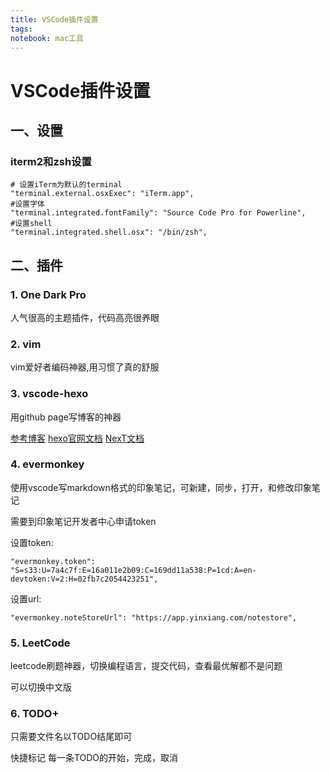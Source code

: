 ```yaml
---
title: VSCode插件设置
tags: 
notebook: mac工具
---
```

# VSCode插件设置

## 一、设置

### iterm2和zsh设置

    # 设置iTerm为默认的terminal
    "terminal.external.osxExec": "iTerm.app",
    #设置字体
    "terminal.integrated.fontFamily": "Source Code Pro for Powerline",
    #设置shell
    "terminal.integrated.shell.osx": "/bin/zsh",

## 二、插件

### 1. One Dark Pro 

人气很高的主题插件，代码高亮很养眼

### 2. vim

vim爱好者编码神器,用习惯了真的舒服

### 3. vscode-hexo

用github page写博客的神器

[参考博客](https://www.lovebxm.com/2018/06/24/hexo-github-blog/)
[hexo官网文档](https://hexo.io/zh-cn/docs/index.html)
[NexT文档](http://theme-next.iissnan.com/theme-settings.html)


### 4. evermonkey

使用vscode写markdown格式的印象笔记，可新建，同步，打开，和修改印象笔记

需要到印象笔记开发者中心申请token

设置token:
    
    "evermonkey.token": "S=s33:U=7a4c7f:E=16a011e2b09:C=169dd11a538:P=1cd:A=en-devtoken:V=2:H=02fb7c2054423251",
   
设置url:
    
    "evermonkey.noteStoreUrl": "https://app.yinxiang.com/notestore",

### 5. LeetCode

leetcode刷题神器，切换编程语言，提交代码，查看最优解都不是问题

可以切换中文版

### 6. TODO+

只需要文件名以TODO结尾即可

快捷标记 每一条TODO的开始，完成，取消



